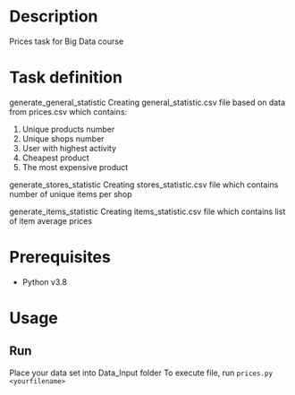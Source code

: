 # Description

Prices task for Big Data course

# Task definition

generate_general_statistic
Creating general_statistic.csv file based on data from prices.csv which contains: 
1) Unique products number
2) Unique shops number
3) User with highest activity
4) Cheapest product
5) The most expensive product

generate_stores_statistic
Creating stores_statistic.csv file which contains number of unique items per shop

generate_items_statistic
Creating items_statistic.csv file which contains list of item average prices

# Prerequisites

- Python v3.8

# Usage

## Run

Place your data set into Data_Input folder
To execute file, run 
`prices.py <yourfilename>`
